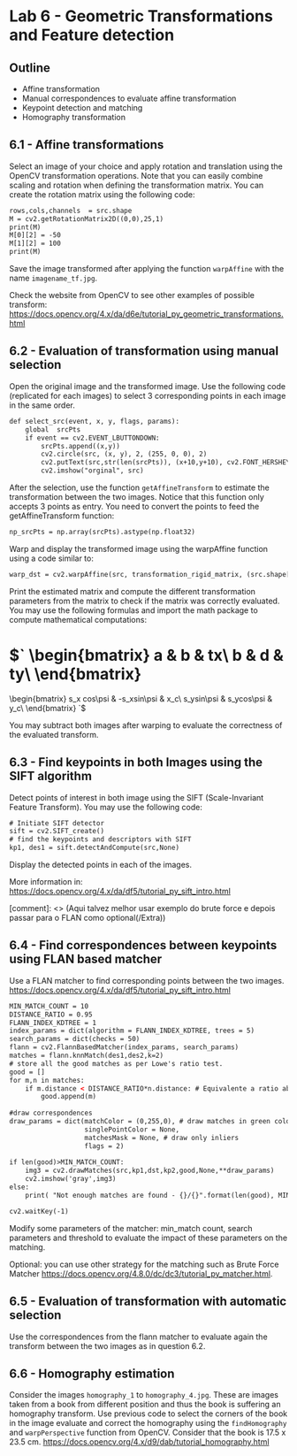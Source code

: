 # Lab 6 - Geometric Transformations and Feature detection 

## Outline
* Affine transformation
* Manual correspondences to evaluate affine transformation
* Keypoint detection and matching
* Homography transformation

## 6.1 - Affine transformations
Select an image of your choice and apply rotation and translation using the OpenCV transformation operations. Note that you can easily combine scaling and rotation when defining the transformation matrix.
You can create the rotation matrix using the following code:
```html
rows,cols,channels  = src.shape
M = cv2.getRotationMatrix2D((0,0),25,1)
print(M)
M[0][2] = -50
M[1][2] = 100
print(M) 
```
Save the image transformed after applying the function `warpAffine` with the name `imagename_tf.jpg`.

Check the website from OpenCV to see other examples of possible transform:
https://docs.opencv.org/4.x/da/d6e/tutorial_py_geometric_transformations.html

## 6.2 - Evaluation of transformation using manual selection
Open the original image and the transformed image. Use the following code (replicated for each images) to select 3 corresponding points in each image in the same order.
```html
def select_src(event, x, y, flags, params):
    global  srcPts
    if event == cv2.EVENT_LBUTTONDOWN:
        srcPts.append((x,y))
        cv2.circle(src, (x, y), 2, (255, 0, 0), 2)
        cv2.putText(src,str(len(srcPts)), (x+10,y+10), cv2.FONT_HERSHEY_SIMPLEX, 0.5, (255, 0, 0))
        cv2.imshow("orginal", src)
```
After the selection, use the function `getAffineTransform` to estimate the transformation between the two images. Notice that this function only accepts 3 points as entry.
You need to convert the points to feed the getAffineTransform function:
```html
np_srcPts = np.array(srcPts).astype(np.float32)
```

Warp and display the transformed image using the warpAffine  function using a code similar to:
```html
warp_dst = cv2.warpAffine(src, transformation_rigid_matrix, (src.shape[1], src.shape[0]))
```

Print the estimated matrix and compute the different transformation parameters from the matrix to check if the matrix was correctly evaluated. You may use the following formulas and import the math package to compute mathematical computations:

$`
\begin{bmatrix}
a & b & tx\\
b & d & ty\\
\end{bmatrix} 
= 
\begin{bmatrix}
s_x cos\psi & -s_xsin\psi & x_c\\
s_ysin\psi & s_ycos\psi & y_c\\
\end{bmatrix} 
`$



 
You may subtract both images after warping to evaluate the correctness of the evaluated transform.

## 6.3 - Find keypoints in both Images using the SIFT algorithm 
Detect points of interest in both image using the SIFT (Scale-Invariant Feature Transform).
You may use the following code:
```html
# Initiate SIFT detector
sift = cv2.SIFT_create()
# find the keypoints and descriptors with SIFT
kp1, des1 = sift.detectAndCompute(src,None)
```

Display the detected points in each of the images.

More information in:
https://docs.opencv.org/4.x/da/df5/tutorial_py_sift_intro.html

[comment]: <> (Aqui talvez melhor usar exemplo do brute force e depois passar para o FLAN como optional(/Extra))
## 6.4 - Find correspondences between keypoints using FLAN based matcher
Use a FLAN matcher to find corresponding points between the two images.
https://docs.opencv.org/4.x/da/df5/tutorial_py_sift_intro.html 
```html
MIN_MATCH_COUNT = 10
DISTANCE_RATIO = 0.95
FLANN_INDEX_KDTREE = 1
index_params = dict(algorithm = FLANN_INDEX_KDTREE, trees = 5)
search_params = dict(checks = 50)
flann = cv2.FlannBasedMatcher(index_params, search_params)
matches = flann.knnMatch(des1,des2,k=2)
# store all the good matches as per Lowe's ratio test.
good = []
for m,n in matches:
    if m.distance < DISTANCE_RATIO*n.distance: # Equivalente a ratio abaixo do DISTANCE_RATIO : m.distance/n.distance < DISTANCE_RATIO
        good.append(m)
        
#draw correspondences
draw_params = dict(matchColor = (0,255,0), # draw matches in green color
                   singlePointColor = None,
                   matchesMask = None, # draw only inliers
                   flags = 2)
        
if len(good)>MIN_MATCH_COUNT:
    img3 = cv2.drawMatches(src,kp1,dst,kp2,good,None,**draw_params)
    cv2.imshow('gray',img3)
else:
    print( "Not enough matches are found - {}/{}".format(len(good), MIN_MATCH_COUNT) )

cv2.waitKey(-1)
```
Modify some parameters of the matcher: min_match count, search parameters and threshold to evaluate the impact of these parameters on the matching.

Optional: you can use other strategy for the matching such as Brute Force Matcher
https://docs.opencv.org/4.8.0/dc/dc3/tutorial_py_matcher.html.

## 6.5 - Evaluation of transformation with automatic selection
Use the correspondences from the flann matcher to evaluate again the transform between the two images as in question 6.2.


## 6.6 - Homography estimation 	
Consider the images `homography_1` to `homography_4.jpg`. These are images taken from a book from different position and thus the book is suffering an homography transform.
Use previous code to select the corners of the book in the image evaluate and correct the homography using the `findHomography` and `warpPerspective` function from OpenCV.
Consider that the book is 17.5 x 23.5 cm.
https://docs.opencv.org/4.x/d9/dab/tutorial_homography.html
